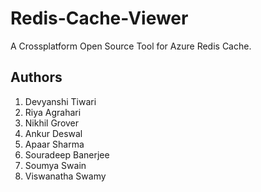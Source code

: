 # Redis-Cache-Viewer
A Crossplatform Open Source Tool for Azure Redis Cache.


## Authors
1. Devyanshi Tiwari
2. Riya Agrahari
3. Nikhil Grover
4. Ankur Deswal
5. Apaar Sharma
6. Souradeep Banerjee
7. Soumya Swain
8. Viswanatha Swamy
